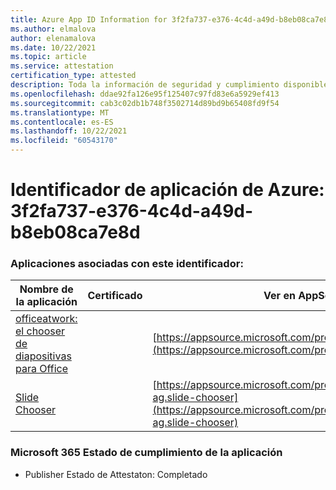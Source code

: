 ```yaml
---
title: Azure App ID Information for 3f2fa737-e376-4c4d-a49d-b8eb08ca7e8d
ms.author: elmalova
author: elenamalova
ms.date: 10/22/2021
ms.topic: article
ms.service: attestation
certification_type: attested
description: Toda la información de seguridad y cumplimiento disponible para 3f2fa737-e376-4c4d-a49d-b8eb08ca7e8d.
ms.openlocfilehash: ddae92fa126e95f125407c97fd83e6a5929ef413
ms.sourcegitcommit: cab3c02db1b748f3502714d89bd9b65408fd9f54
ms.translationtype: MT
ms.contentlocale: es-ES
ms.lasthandoff: 10/22/2021
ms.locfileid: "60543170"
---
```

# <a name="azure-app-id-3f2fa737-e376-4c4d-a49d-b8eb08ca7e8d"></a>Identificador de aplicación de Azure: 3f2fa737-e376-4c4d-a49d-b8eb08ca7e8d


### <a name="apps-associated-with-this-id"></a>Aplicaciones asociadas con este identificador:
| **Nombre de la aplicación** | **Certificado** | **Ver en AppSource** |
|--------------|---------------|-----------------------|
| [officeatwork: el chooser de diapositivas para Office](https://docs.microsoft.com/microsoft-365-app-certification/forward/WA200002582) |  | [https://appsource.microsoft.com/product/office/WA200002582](https://appsource.microsoft.com/product/office/WA200002582) |
| [Slide Chooser](https://docs.microsoft.com/microsoft-365-app-certification/forward/officeatwork-ag.slide-chooser) |  | [https://appsource.microsoft.com/product/office/officeatwork-ag.slide-chooser](https://appsource.microsoft.com/product/office/officeatwork-ag.slide-chooser) |

### <a name="microsoft-365-app-compliance-status"></a>Microsoft 365 Estado de cumplimiento de la aplicación
- Publisher Estado de Attestaton: Completado

